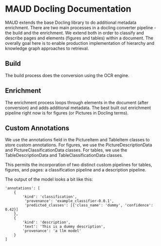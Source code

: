 # MAUD Docling Documentation
MAUD extends the base Docling library to do additional metadata enrichment. There are two main processes in a docling converter pipeline - the build and the enrichment. We extend both in order to classify and describe pages and elements (figures and tables) within a document. The overally goal here is to enable production implementation of hierarchy and knowledge graph approaches to retrieval.

## Build

The build process does the conversion using the OCR engine.

## Enrichment

The enrichment process loops through elements in the document (after conversion) and adds additional metadata. The best built out enrichment pipeline right now is for figures (or Pictures in Docling terms).

## Custom Annotations

We use the annotations field in the PictureItem and TableItem classes to store custom annotations. For figures, we use the PictureDescriptionData and PictureClassificationData classes. For tables, we use the TableDescriptionData and TableClassificationData classes.

This permits the incorporation of two distinct custom pipelines for tables, figures, and pages: a classification pipeline and a description pipeline.

The output of the model looks a bit like this:

```
'annotations': [
    {
        'kind': 'classification',
         'provenance': 'example_classifier-0.0.1',
         'predicted_classes': [{'class_name': 'dummy', 'confidence': 0.42}]
    },
    {
        'kind': 'description',
        'text': 'This is a dummy description',
        'provenance': 'a llm model'
    }
]
```